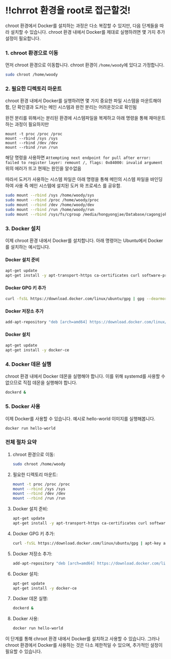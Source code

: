 # !!chrrot 환경을 root로 접근할것!


chroot 환경에서 Docker를 설치하는 과정은 다소 복잡할 수 있지만, 다음 단계들을 따라 설치할 수 있습니다. chroot 환경 내에서 Docker를 제대로 실행하려면 몇 가지 추가 설정이 필요합니다.

### 1. chroot 환경으로 이동
먼저 chroot 환경으로 이동합니다. chroot 환경이 `/home/woody`에 있다고 가정합니다.

```bash
sudo chroot /home/woody
```

### 2. 필요한 디렉토리 마운트
chroot 환경 내에서 Docker를 실행하려면 몇 가지 중요한 파일 시스템을 마운트해야 함,
단 확인결과 도커는 메인 시스템과 완전 분리는 어려운것으로 확인됨 

완전 분리를 위해서는 분리된 환경에 시스템파일을 복제하고 아래 명령을 통해 재마운트하는 과정이 필요하지만 
```
mount -t proc /proc /proc
mount --rbind /sys /sys
mount --rbind /dev /dev
mount --rbind /run /run
```
해당 명령을 사용하면 
```Attempting next endpoint for pull after error: failed to register layer: remount /, flags: 0x84000: invalid argument```
위의 에러가 뜨고 현재는 원인을 알수없음 

따라서 도커가 사용하는 시스템 파일은 아래 명령을 통해  메인의 시스템 파일을 바인딩하여 사용 즉 메인 시스템에 설치된 도커 와 프로세스 를  공유함.

```bash
sudo mount --rbind /sys /home/woody/sys
sudo mount --rbind /proc /home/woody/proc
sudo mount --rbind /dev /home/woody/dev
sudo mount --rbind /run /home/woody/run
sudo mount --rbind /sys/fs/cgroup /media/hongyongjae/Database/cagongjoke/sys/fs/cgroup
```

### 3. Docker 설치
이제 chroot 환경 내에서 Docker를 설치합니다. 아래 명령어는 Ubuntu에서 Docker를 설치하는 예시입니다.

#### Docker 설치 준비
```bash
apt-get update
apt-get install -y apt-transport-https ca-certificates curl software-properties-common
```

#### Docker GPG 키 추가
```bash
curl -fsSL https://download.docker.com/linux/ubuntu/gpg | gpg --dearmor -o /usr/share/keyrings/docker-archive-keyring.gpg

```

#### Docker 저장소 추가
```bash
add-apt-repository "deb [arch=amd64] https://download.docker.com/linux/ubuntu $(lsb_release -cs) stable"
```

#### Docker 설치
```bash
apt-get update
apt-get install -y docker-ce
```

### 4. Docker 데몬 실행
chroot 환경 내에서 Docker 데몬을 실행해야 합니다. 이를 위해 systemd를 사용할 수 없으므로 직접 데몬을 실행해야 합니다.

```bash
dockerd &
```

### 5. Docker 사용
이제 Docker를 사용할 수 있습니다. 예시로 hello-world 이미지를 실행해봅니다.

```bash
docker run hello-world
```

### 전체 절차 요약

1. chroot 환경으로 이동:
   ```bash
   sudo chroot /home/woody
   ```

2. 필요한 디렉토리 마운트:
   ```bash
   mount -t proc /proc /proc
   mount --rbind /sys /sys
   mount --rbind /dev /dev
   mount --rbind /run /run
   ```

3. Docker 설치 준비:
   ```bash
   apt-get update
   apt-get install -y apt-transport-https ca-certificates curl software-properties-common
   ```

4. Docker GPG 키 추가:
   ```bash
   curl -fsSL https://download.docker.com/linux/ubuntu/gpg | apt-key add -
   ```

5. Docker 저장소 추가:
   ```bash
   add-apt-repository "deb [arch=amd64] https://download.docker.com/linux/ubuntu $(lsb_release -cs) stable"
   ```

6. Docker 설치:
   ```bash
   apt-get update
   apt-get install -y docker-ce
   ```

7. Docker 데몬 실행:
   ```bash
   dockerd &
   ```

8. Docker 사용:
   ```bash
   docker run hello-world
   ```

이 단계를 통해 chroot 환경 내에서 Docker를 설치하고 사용할 수 있습니다. 그러나 chroot 환경에서 Docker를 사용하는 것은 다소 제한적일 수 있으며, 추가적인 설정이 필요할 수 있습니다.
